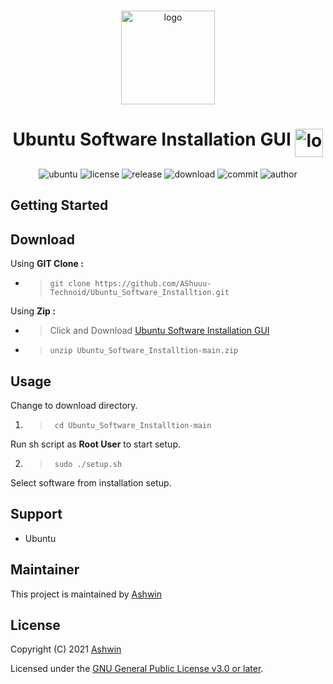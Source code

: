 <!-- PROJECT LOGO -->
<br />
<p align="center">
  <a>
    <img src="https://linuxx.info/wp-content/uploads/2019/04/eac0630b6c4cc9d1b3c1dae9e775f4e9-1.png" alt="logo" width="150" height="150"/>
  </a>
  <h1 align="center">Ubuntu Software Installation GUI <img align="top" src="https://telegra.ph/file/3898bdbce63b2dbd6bde9.gif" alt="logo" width="45" height="45"/></h1>
</p>

<p align="center">
  <img alt="ubuntu" src="https://img.shields.io/badge/Ubuntu-E95420?style=flat-square&logo=ubuntu&logoColor=white" />
  <img alt="license" src="https://img.shields.io/github/license/AShuuu-Technoid/Ubuntu_Software_Installtion?style=flat-square" />
  <img alt="release" src="https://img.shields.io/github/v/release/AShuuu-Technoid/Ubuntu_Software_Installtion?style=flat-square" />
  <img alt="download" src="https://img.shields.io/github/downloads/AShuuu-Technoid/Ubuntu_Software_Installtion/total?style=flat-square"/>
  <img alt="commit" src="https://img.shields.io/github/last-commit/AShuuu-Technoid/Ubuntu_Software_Installtion?style=flat-square"/>
  <img alt="author" scr="https://img.shields.io/badge/author-Ashwin-blue?style=flat-square" />
</p>

## Getting Started

## Download
Using **GIT Clone :**
- >`git clone https://github.com/AShuuu-Technoid/Ubuntu_Software_Installtion.git`

Using **Zip :**
- >Click and Download [Ubuntu Software Installation GUI](https://github.com/AShuuu-Technoid/Ubuntu_Software_Installtion/archive/refs/heads/main.zip)

- >`unzip Ubuntu_Software_Installtion-main.zip`

## Usage

Change to download directory.
1. >` cd Ubuntu_Software_Installtion-main`

Run sh script as **Root User** to start setup.

2. >` sudo ./setup.sh`

Select software from installation setup.

## Support
- Ubuntu

## Maintainer
This project is maintained by [Ashwin](https://ashuuu.ml/)

## License

Copyright (C) 2021 [Ashwin](https://ashwin.ml/)

Licensed under the [GNU General Public License v3.0 or later](LICENSE).
